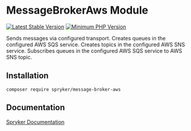 # MessageBrokerAws Module
[![Latest Stable Version](https://poser.pugx.org/spryker/message-broker-aws/v/stable.svg)](https://packagist.org/packages/spryker/message-broker-aws)
[![Minimum PHP Version](https://img.shields.io/badge/php-%3E%3D%208.0-8892BF.svg)](https://php.net/)

Sends messages via configured transport.
Creates queues in the configured AWS SQS service.
Creates topics in the configured AWS SNS service.
Subscribes queues in the configured AWS SQS service to AWS SNS topic.

## Installation

```
composer require spryker/message-broker-aws
```

## Documentation

[Spryker Documentation](https://docs.spryker.com)
